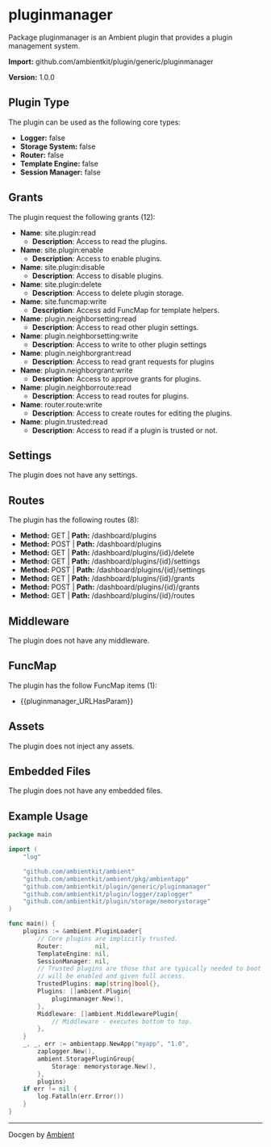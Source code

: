 # pluginmanager

Package pluginmanager is an Ambient plugin that provides a plugin management system.

**Import:** github.com/ambientkit/plugin/generic/pluginmanager

**Version:** 1.0.0

## Plugin Type

The plugin can be used as the following core types:

- **Logger:** false
- **Storage System:** false
- **Router:** false
- **Template Engine:** false
- **Session Manager:** false

## Grants

The plugin request the following grants (12):

- **Name**: site.plugin:read
  - **Description**: Access to read the plugins.
- **Name**: site.plugin:enable
  - **Description**: Access to enable plugins.
- **Name**: site.plugin:disable
  - **Description**: Access to disable plugins.
- **Name**: site.plugin:delete
  - **Description**: Access to delete plugin storage.
- **Name**: site.funcmap:write
  - **Description**: Access add FuncMap for template helpers.
- **Name**: plugin.neighborsetting:read
  - **Description**: Access to read other plugin settings.
- **Name**: plugin.neighborsetting:write
  - **Description**: Access to write to other plugin settings
- **Name**: plugin.neighborgrant:read
  - **Description**: Access to read grant requests for plugins
- **Name**: plugin.neighborgrant:write
  - **Description**: Access to approve grants for plugins.
- **Name**: plugin.neighborroute:read
  - **Description**: Access to read routes for plugins.
- **Name**: router.route:write
  - **Description**: Access to create routes for editing the plugins.
- **Name**: plugin.trusted:read
  - **Description**: Access to read if a plugin is trusted or not.

## Settings

The plugin does not have any settings.

## Routes

The plugin has the following routes (8):
  - **Method:** GET | **Path:** /dashboard/plugins
  - **Method:** POST | **Path:** /dashboard/plugins
  - **Method:** GET | **Path:** /dashboard/plugins/{id}/delete
  - **Method:** GET | **Path:** /dashboard/plugins/{id}/settings
  - **Method:** POST | **Path:** /dashboard/plugins/{id}/settings
  - **Method:** GET | **Path:** /dashboard/plugins/{id}/grants
  - **Method:** POST | **Path:** /dashboard/plugins/{id}/grants
  - **Method:** GET | **Path:** /dashboard/plugins/{id}/routes

## Middleware

The plugin does not have any middleware.

## FuncMap

The plugin has the follow FuncMap items (1):

  - {{pluginmanager_URLHasParam}}

## Assets

The plugin does not inject any assets.

## Embedded Files

The plugin does not have any embedded files.

## Example Usage

```go
package main

import (
	"log"

	"github.com/ambientkit/ambient"
	"github.com/ambientkit/ambient/pkg/ambientapp"
	"github.com/ambientkit/plugin/generic/pluginmanager"
	"github.com/ambientkit/plugin/logger/zaplogger"
	"github.com/ambientkit/plugin/storage/memorystorage"
)

func main() {
	plugins := &ambient.PluginLoader{
		// Core plugins are implicitly trusted.
		Router:         nil,
		TemplateEngine: nil,
		SessionManager: nil,
		// Trusted plugins are those that are typically needed to boot so they
		// will be enabled and given full access.
		TrustedPlugins: map[string]bool{},
		Plugins: []ambient.Plugin{
			pluginmanager.New(),
		},
		Middleware: []ambient.MiddlewarePlugin{
			// Middleware - executes bottom to top.
		},
	}
	_, _, err := ambientapp.NewApp("myapp", "1.0",
		zaplogger.New(),
		ambient.StoragePluginGroup{
			Storage: memorystorage.New(),
		},
		plugins)
	if err != nil {
		log.Fatalln(err.Error())
	}
}
```

---

Docgen by [Ambient](https://ambientkit.github.io)